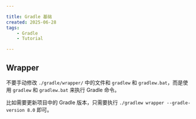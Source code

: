 ```yaml
---

title: Gradle 基础
created: 2025-06-28
tags:
    - Gradle
    - Tutorial

---
```


## Wrapper

不要手动修改 `./gradle/wrapper/` 中的文件和 `gradlew` 和 `gradlew.bat`，而是使用 `gradlew` 和 `gradlew.bat` 来执行 Gradle 命令。

比如需要更新项目中的 Gradle 版本，只需要执行 `./gradlew wrapper --gradle-version 8.0` 即可。
